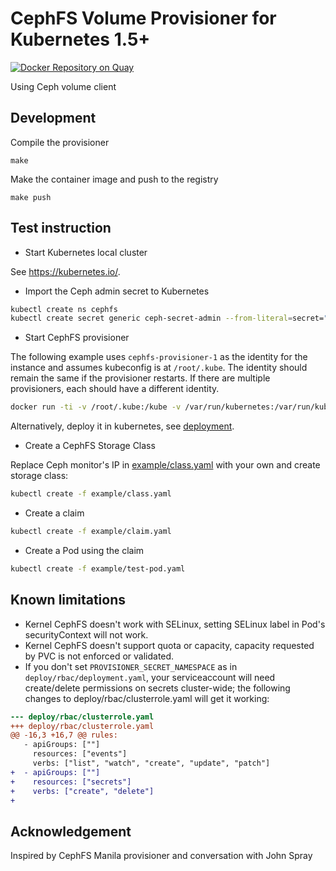 # CephFS Volume Provisioner for Kubernetes 1.5+

[![Docker Repository on Quay](https://quay.io/repository/external_storage/cephfs-provisioner/status "Docker Repository on Quay")](https://quay.io/repository/external_storage/cephfs-provisioner)

Using Ceph volume client

## Development

Compile the provisioner
```console
make
```

Make the container image and push to the registry
```console
make push
```

## Test instruction

* Start Kubernetes local cluster

See https://kubernetes.io/.

* Import the Ceph admin secret to Kubernetes

```bash
kubectl create ns cephfs
kubectl create secret generic ceph-secret-admin --from-literal=secret="$(ceph auth get-key client.admin)" --namespace=cephfs
```

* Start CephFS provisioner

The following example uses `cephfs-provisioner-1` as the identity for the instance and assumes kubeconfig is at `/root/.kube`. The identity should remain the same if the provisioner restarts. If there are multiple provisioners, each should have a different identity.

```bash
docker run -ti -v /root/.kube:/kube -v /var/run/kubernetes:/var/run/kubernetes --privileged --net=host  cephfs-provisioner /usr/local/bin/cephfs-provisioner -master=http://127.0.0.1:8080 -kubeconfig=/kube/config -id=cephfs-provisioner-1
```

Alternatively, deploy it in kubernetes, see [deployment](deploy/README.md).

* Create a CephFS Storage Class

Replace Ceph monitor's IP in [example/class.yaml](example/class.yaml) with your own and create storage class:

```bash
kubectl create -f example/class.yaml
```

* Create a claim

```bash
kubectl create -f example/claim.yaml
```

* Create a Pod using the claim

```bash
kubectl create -f example/test-pod.yaml
```


## Known limitations

* Kernel CephFS doesn't work with SELinux, setting SELinux label in Pod's securityContext will not work.
* Kernel CephFS doesn't support quota or capacity, capacity requested by PVC is not enforced or validated.
* If you don't set `PROVISIONER_SECRET_NAMESPACE` as in `deploy/rbac/deployment.yaml`, your serviceaccount will need create/delete permissions on secrets cluster-wide; the following changes to deploy/rbac/clusterrole.yaml will get it working:
```diff
--- deploy/rbac/clusterrole.yaml
+++ deploy/rbac/clusterrole.yaml
@@ -16,3 +16,7 @@ rules:
   - apiGroups: [""]
     resources: ["events"]
     verbs: ["list", "watch", "create", "update", "patch"]
+  - apiGroups: [""]
+    resources: ["secrets"]
+    verbs: ["create", "delete"]
+
```

## Acknowledgement

Inspired by CephFS Manila provisioner and conversation with John Spray
